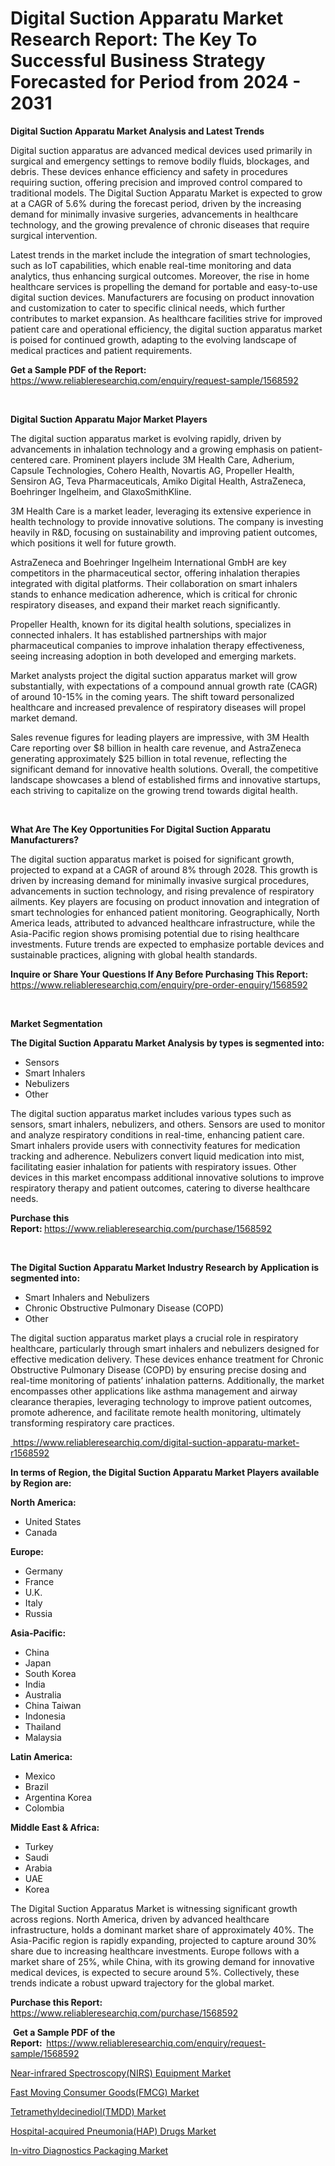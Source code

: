 <p><h1>Digital Suction Apparatu Market Research Report: The Key To Successful Business Strategy Forecasted for Period from 2024 - 2031</h1></p><p><strong>Digital Suction Apparatu Market Analysis and Latest Trends</strong></p>
<p><p>Digital suction apparatus are advanced medical devices used primarily in surgical and emergency settings to remove bodily fluids, blockages, and debris. These devices enhance efficiency and safety in procedures requiring suction, offering precision and improved control compared to traditional models. The Digital Suction Apparatu Market is expected to grow at a CAGR of 5.6% during the forecast period, driven by the increasing demand for minimally invasive surgeries, advancements in healthcare technology, and the growing prevalence of chronic diseases that require surgical intervention.</p><p>Latest trends in the market include the integration of smart technologies, such as IoT capabilities, which enable real-time monitoring and data analytics, thus enhancing surgical outcomes. Moreover, the rise in home healthcare services is propelling the demand for portable and easy-to-use digital suction devices. Manufacturers are focusing on product innovation and customization to cater to specific clinical needs, which further contributes to market expansion. As healthcare facilities strive for improved patient care and operational efficiency, the digital suction apparatus market is poised for continued growth, adapting to the evolving landscape of medical practices and patient requirements.</p></p>
<p><strong>Get a Sample PDF of the Report:&nbsp;</strong> <a href="https://www.reliableresearchiq.com/enquiry/request-sample/1568592?utm_campaign=1736&utm_medium=2&utm_source=Github&utm_content=ia&utm_term=14102024&utm_id=digital-suction-apparatu">https://www.reliableresearchiq.com/enquiry/request-sample/1568592</a></p>
<p>&nbsp;</p>
<p><strong>Digital Suction Apparatu Major Market Players</strong></p>
<p><p>The digital suction apparatus market is evolving rapidly, driven by advancements in inhalation technology and a growing emphasis on patient-centered care. Prominent players include 3M Health Care, Adherium, Capsule Technologies, Cohero Health, Novartis AG, Propeller Health, Sensiron AG, Teva Pharmaceuticals, Amiko Digital Health, AstraZeneca, Boehringer Ingelheim, and GlaxoSmithKline.</p><p>3M Health Care is a market leader, leveraging its extensive experience in health technology to provide innovative solutions. The company is investing heavily in R&D, focusing on sustainability and improving patient outcomes, which positions it well for future growth. </p><p>AstraZeneca and Boehringer Ingelheim International GmbH are key competitors in the pharmaceutical sector, offering inhalation therapies integrated with digital platforms. Their collaboration on smart inhalers stands to enhance medication adherence, which is critical for chronic respiratory diseases, and expand their market reach significantly.</p><p>Propeller Health, known for its digital health solutions, specializes in connected inhalers. It has established partnerships with major pharmaceutical companies to improve inhalation therapy effectiveness, seeing increasing adoption in both developed and emerging markets.</p><p>Market analysts project the digital suction apparatus market will grow substantially, with expectations of a compound annual growth rate (CAGR) of around 10-15% in the coming years. The shift toward personalized healthcare and increased prevalence of respiratory diseases will propel market demand.</p><p>Sales revenue figures for leading players are impressive, with 3M Health Care reporting over $8 billion in health care revenue, and AstraZeneca generating approximately $25 billion in total revenue, reflecting the significant demand for innovative health solutions. Overall, the competitive landscape showcases a blend of established firms and innovative startups, each striving to capitalize on the growing trend towards digital health.</p></p>
<p>&nbsp;</p>
<p><strong>What Are The Key Opportunities For Digital Suction Apparatu Manufacturers?</strong></p>
<p><p>The digital suction apparatus market is poised for significant growth, projected to expand at a CAGR of around 8% through 2028. This growth is driven by increasing demand for minimally invasive surgical procedures, advancements in suction technology, and rising prevalence of respiratory ailments. Key players are focusing on product innovation and integration of smart technologies for enhanced patient monitoring. Geographically, North America leads, attributed to advanced healthcare infrastructure, while the Asia-Pacific region shows promising potential due to rising healthcare investments. Future trends are expected to emphasize portable devices and sustainable practices, aligning with global health standards.</p></p>
<p><strong>Inquire or Share Your Questions If Any Before Purchasing This Report:</strong> <a href="https://www.reliableresearchiq.com/enquiry/pre-order-enquiry/1568592?utm_campaign=1736&utm_medium=2&utm_source=Github&utm_content=ia&utm_term=14102024&utm_id=digital-suction-apparatu">https://www.reliableresearchiq.com/enquiry/pre-order-enquiry/1568592</a></p>
<p>&nbsp;</p>
<p><strong>Market Segmentation</strong></p>
<p><strong>The Digital Suction Apparatu Market Analysis by types is segmented into:</strong></p>
<p><ul><li>Sensors</li><li>Smart Inhalers</li><li>Nebulizers</li><li>Other</li></ul></p>
<p><p>The digital suction apparatus market includes various types such as sensors, smart inhalers, nebulizers, and others. Sensors are used to monitor and analyze respiratory conditions in real-time, enhancing patient care. Smart inhalers provide users with connectivity features for medication tracking and adherence. Nebulizers convert liquid medication into mist, facilitating easier inhalation for patients with respiratory issues. Other devices in this market encompass additional innovative solutions to improve respiratory therapy and patient outcomes, catering to diverse healthcare needs.</p></p>
<p><strong>Purchase this Report:&nbsp;</strong><a href="https://www.reliableresearchiq.com/purchase/1568592?utm_campaign=1736&utm_medium=2&utm_source=Github&utm_content=ia&utm_term=14102024&utm_id=digital-suction-apparatu">https://www.reliableresearchiq.com/purchase/1568592</a></p>
<p>&nbsp;</p>
<p><strong>The Digital Suction Apparatu Market Industry Research by Application is segmented into:</strong></p>
<p><ul><li>Smart Inhalers and Nebulizers</li><li>Chronic Obstructive Pulmonary Disease (COPD)</li><li>Other</li></ul></p>
<p><p>The digital suction apparatus market plays a crucial role in respiratory healthcare, particularly through smart inhalers and nebulizers designed for effective medication delivery. These devices enhance treatment for Chronic Obstructive Pulmonary Disease (COPD) by ensuring precise dosing and real-time monitoring of patients’ inhalation patterns. Additionally, the market encompasses other applications like asthma management and airway clearance therapies, leveraging technology to improve patient outcomes, promote adherence, and facilitate remote health monitoring, ultimately transforming respiratory care practices.</p></p>
<p><a href="https://www.reliableresearchiq.com/digital-suction-apparatu-market-r1568592?utm_campaign=1736&utm_medium=2&utm_source=Github&utm_content=ia&utm_term=14102024&utm_id=digital-suction-apparatu">&nbsp;https://www.reliableresearchiq.com/digital-suction-apparatu-market-r1568592</a></p>
<p><strong>In terms of Region, the Digital Suction Apparatu Market Players available by Region are:</strong></p>
<p>
    <p> <strong> North America: </strong>
        <ul>
            <li>United States</li>
            <li>Canada</li>
        </ul>
        </p> 
    <p> <strong> Europe: </strong>
        <ul>
            <li>Germany</li>
            <li>France</li>
            <li>U.K.</li>
            <li>Italy</li>
            <li>Russia</li>
        </ul>
        </p> 
    <p> <strong> Asia-Pacific: </strong>
        <ul>
            <li>China</li>
            <li>Japan</li>
            <li>South Korea</li>
            <li>India</li>
            <li>Australia</li>
            <li>China Taiwan</li>
            <li>Indonesia</li>
            <li>Thailand</li>
            <li>Malaysia</li>
        </ul>
        </p> 
    <p> <strong> Latin America: </strong>
        <ul>
            <li>Mexico</li>
            <li>Brazil</li>
            <li>Argentina Korea</li>
            <li>Colombia</li>
        </ul>
        </p> 
    <p> <strong> Middle East & Africa: </strong>
        <ul>
            <li>Turkey</li>
            <li>Saudi</li>
            <li>Arabia</li>
            <li>UAE</li>
            <li>Korea</li>
        </ul>
    </p>
    </p>
<p><p>The Digital Suction Apparatus Market is witnessing significant growth across regions. North America, driven by advanced healthcare infrastructure, holds a dominant market share of approximately 40%. The Asia-Pacific region is rapidly expanding, projected to capture around 30% share due to increasing healthcare investments. Europe follows with a market share of 25%, while China, with its growing demand for innovative medical devices, is expected to secure around 5%. Collectively, these trends indicate a robust upward trajectory for the global market.</p></p>
<p><strong>Purchase this Report: </strong><a href="https://www.reliableresearchiq.com/purchase/1568592?utm_campaign=1736&utm_medium=2&utm_source=Github&utm_content=ia&utm_term=14102024&utm_id=digital-suction-apparatu">https://www.reliableresearchiq.com/purchase/1568592</a></p>
<p>&nbsp;<strong>Get a Sample PDF of the Report:&nbsp;&nbsp;</strong><a href="https://www.reliableresearchiq.com/enquiry/request-sample/1568592?utm_campaign=1736&utm_medium=2&utm_source=Github&utm_content=ia&utm_term=14102024&utm_id=digital-suction-apparatu">https://www.reliableresearchiq.com/enquiry/request-sample/1568592</a></p>
<p><strong></strong></p>
<p><p><a href="https://www.linkedin.com/pulse/global-perspectives-near-infrared-spectroscopynirs-equipment-market-myijc?utm_campaign=1736&utm_medium=2&utm_source=Github&utm_content=ia&utm_term=14102024&utm_id=digital-suction-apparatu">Near-infrared Spectroscopy(NIRS) Equipment Market</a></p><p><a href="https://www.linkedin.com/pulse/fast-moving-consumer-goodsfmcg-market-share-size-trends-industry-7iy0e?utm_campaign=1736&utm_medium=2&utm_source=Github&utm_content=ia&utm_term=14102024&utm_id=digital-suction-apparatu">Fast Moving Consumer Goods(FMCG) Market</a></p><p><a href="https://www.linkedin.com/pulse/global-tetramethyldecinedioltmdd-industry-analysis-report-jnqfc?utm_campaign=1736&utm_medium=2&utm_source=Github&utm_content=ia&utm_term=14102024&utm_id=digital-suction-apparatu">Tetramethyldecinediol(TMDD) Market</a></p><p><a href="https://www.linkedin.com/pulse/hospital-acquired-pneumoniahap-drugs-market-global-regional-8zazf?trk=public_post_embed_feed-article-content&utm_campaign=1736&utm_medium=2&utm_source=Github&utm_content=ia&utm_term=14102024&utm_id=digital-suction-apparatu">Hospital-acquired Pneumonia(HAP) Drugs Market</a></p><p><a href="https://www.linkedin.com/pulse/market-forecasting-change-global-in-vitro-diagnostics-packaging-2dtve?utm_campaign=1736&utm_medium=2&utm_source=Github&utm_content=ia&utm_term=14102024&utm_id=digital-suction-apparatu">In-vitro Diagnostics Packaging Market</a></p></p>